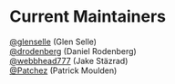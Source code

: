 # Current Maintainers
[@glenselle](https://github.com/glenselle) (Glen Selle)\
[@drodenberg](https://github.com/drodenberg) (Daniel Rodenberg)\
[@webbhead777](https://github.com/webbhead777) (Jake Stäzrad)\
[@Patchez](https://github.com/Patchez) (Patrick Moulden)
